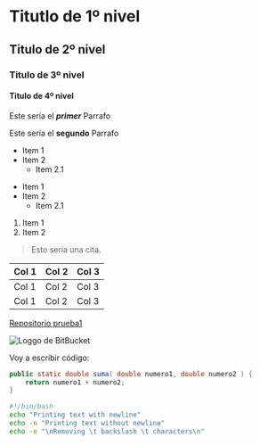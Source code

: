 # Titutlo de 1º nivel

## Titulo de 2º nivel

### Titulo de 3º nivel

#### Titulo de 4º nivel

Este sería el ***primer*** Parrafo

Este sería el __segundo__ Parrafo

- Item 1
- Item 2
    - Item 2.1

* Item 1
* Item 2
    * Item 2.1

1. Item 1
2. Item 2

> Esto sería una cita.

| Col 1 | Col 2 | Col 3 |
| ----- | ----- | ----- |
| Col 1 | Col 2 | Col 3 |
| Col 1 | Col 2 | Col 3 |

[Repositorio prueba1](https://github.com/rperellon/prueba1)

![Loggo de BitBucket](https://encrypted-tbn0.gstatic.com/images?q=tbn:ANd9GcSHHWufENGxQL6EI0ZPrRjD9Spwgi-6jAcanDVTHr4xXPI5L7Db_lUGnSypvOuIhO9ldg&usqp=CAU)

Voy a escribir código:

```java
public static double suma( double numero1, double numero2 ) {
    return numero1 + numero2;
}
```

```bash
#!/bin/bash
echo "Printing text with newline"
echo -n "Printing text without newline"
echo -e "\nRemoving \t backslash \t characters\n"
```

